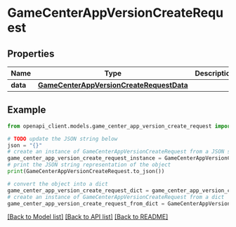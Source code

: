 # GameCenterAppVersionCreateRequest


## Properties

Name | Type | Description | Notes
------------ | ------------- | ------------- | -------------
**data** | [**GameCenterAppVersionCreateRequestData**](GameCenterAppVersionCreateRequestData.md) |  | 

## Example

```python
from openapi_client.models.game_center_app_version_create_request import GameCenterAppVersionCreateRequest

# TODO update the JSON string below
json = "{}"
# create an instance of GameCenterAppVersionCreateRequest from a JSON string
game_center_app_version_create_request_instance = GameCenterAppVersionCreateRequest.from_json(json)
# print the JSON string representation of the object
print(GameCenterAppVersionCreateRequest.to_json())

# convert the object into a dict
game_center_app_version_create_request_dict = game_center_app_version_create_request_instance.to_dict()
# create an instance of GameCenterAppVersionCreateRequest from a dict
game_center_app_version_create_request_from_dict = GameCenterAppVersionCreateRequest.from_dict(game_center_app_version_create_request_dict)
```
[[Back to Model list]](../README.md#documentation-for-models) [[Back to API list]](../README.md#documentation-for-api-endpoints) [[Back to README]](../README.md)


